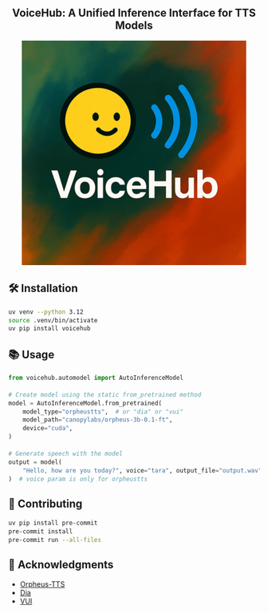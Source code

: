 <div align="center">
<h2>
    VoiceHub: A Unified Inference Interface for TTS Models
</h2>
<img width="450" alt="teaser" src="assets/logo.png">
</div>

## 🛠️ Installation

```bash
uv venv --python 3.12
source .venv/bin/activate
uv pip install voicehub
```

## 📚 Usage

```python
from voicehub.automodel import AutoInferenceModel

# Create model using the static from_pretrained method
model = AutoInferenceModel.from_pretrained(
    model_type="orpheustts",  # or "dia" or "vui"
    model_path="canopylabs/orpheus-3b-0.1-ft",
    device="cuda",
)

# Generate speech with the model
output = model(
    "Hello, how are you today?", voice="tara", output_file="output.wav"
)  # voice param is only for orpheustts
```

## 🤗 Contributing

```bash
uv pip install pre-commit
pre-commit install
pre-commit run --all-files
```

## 📝 Acknowledgments

- [Orpheus-TTS](https://github.com/canopyai/Orpheus-TTS)
- [Dia](https://github.com/nari-labs/dia)
- [VUI](https://github.com/fluxions-ai/vui)
